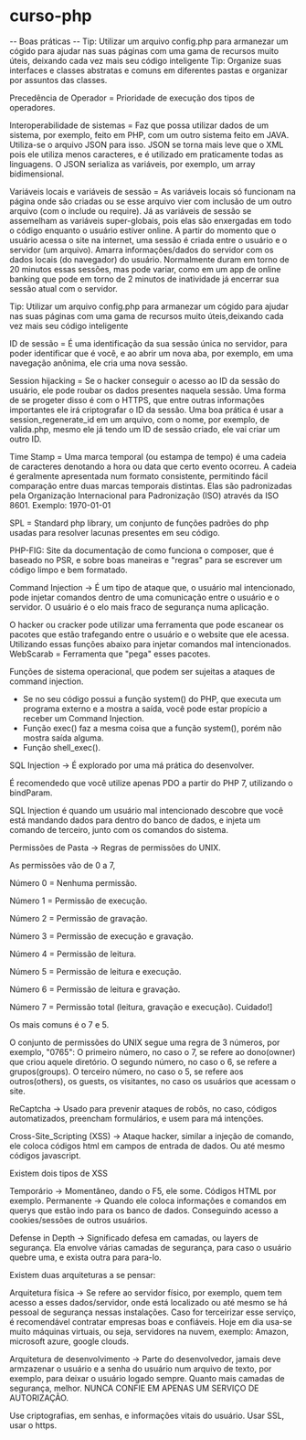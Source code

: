 # curso-php
-- Boas práticas -- 
Tip: Utilizar um arquivo config.php para armanezar um cógido para ajudar nas suas páginas com uma gama de recursos muito úteis, deixando cada vez mais seu código inteligente
Tip: Organize suas interfaces e classes abstratas e comuns em diferentes pastas e organizar por assuntos das classes.

Precedência de Operador = Prioridade de execução dos tipos de operadores.

Interoperabilidade de sistemas = Faz que possa utilizar dados de um sistema, por exemplo, feito em PHP, com um outro sistema feito em JAVA. Utiliza-se o arquivo JSON para isso. JSON se torna mais leve que o XML pois ele utiliza menos caracteres, e é utilizado em praticamente todas as linguagens. O JSON serializa as variáveis, por exemplo, um array bidimensional.

Variáveis locais e variáveis de sessão = As variáveis locais só funcionam na página onde são criadas ou se esse arquivo vier com inclusão de um outro arquivo (com o include ou require). Já as variáveis de sessão se assemelham as variáveis super-globais, pois elas são enxergadas em todo o código enquanto o usuário estiver online.
A partir do momento que o usuário acessa o site na internet, uma sessão é criada entre o usuário e o servidor (um arquivo). Amarra informações/dados do servidor com os dados locais (do navegador) do usuário. Normalmente duram em torno de 20 minutos essas sessões, mas pode variar, como em um app de online banking que pode em torno de 2 minutos de inatividade já encerrar sua sessão atual com o servidor.

Tip: Utilizar um arquivo config.php para armanezar um cógido para ajudar nas suas páginas com uma gama de recursos muito úteis,deixando cada vez mais seu código inteligente

ID de sessão = É uma identificação da sua sessão única no servidor, para poder identificar que é você, e ao abrir um nova aba, por exemplo, em uma navegação anônima, ele cria uma nova sessão. 

Session hijacking = Se o hacker conseguir o acesso ao ID da sessão do usuário, ele pode roubar os dados presentes naquela sessão. Uma forma de se progeter disso é com o HTTPS, que entre outras informações importantes ele irá criptografar o ID da sessão. Uma boa prática é usar a session_regenerate_id em um arquivo, com o nome, por exemplo, de valida.php, mesmo ele já tendo um ID de sessão criado, ele vai criar um outro ID.

Time Stamp = Uma marca temporal (ou estampa de tempo) é uma cadeia de caracteres denotando a hora ou data que certo evento ocorreu. A cadeia é geralmente apresentada num formato consistente, permitindo fácil comparação entre duas marcas temporais distintas. Elas são padronizadas pela Organização Internacional para Padronização (ISO) através da ISO 8601. Exemplo: 1970-01-01

SPL = Standard php library, um conjunto de funções padrões do php usadas para resolver lacunas presentes em seu código.

PHP-FIG: Site da documentação de como funciona o composer, que é baseado no PSR, e sobre boas maneiras e "regras" para se escrever um código limpo e bem formatado.

Command Injection -> É um tipo de ataque que, o usuário mal intencionado, pode injetar comandos dentro de uma comunicação entre o usuário e o servidor.
  O usuário é o elo mais fraco de segurança numa aplicação.

  O hacker ou cracker pode utilizar uma ferramenta que pode escanear os pacotes que estão trafegando entre o usuário e o website que ele acessa. Utilizando essas funções abaixo para injetar comandos mal intencionados.
  WebScarab = Ferramenta que "pega" esses pacotes.

  Funções de sistema operacional, que podem ser sujeitas a ataques de command injection.

- Se no seu código possui a função system() do PHP, que executa um programa externo e a mostra a saída, você pode estar propício a receber um Command Injection.
- Função exec() faz a mesma coisa que a função system(), porém não mostra saída alguma.
- Função shell_exec().


SQL Injection -> É explorado por uma má prática do desenvolver.

  É recomendedo que você utilize apenas PDO a partir do PHP 7, utilizando o bindParam.

  SQL Injection é quando um usuário mal intencionado descobre que você está mandando dados para dentro do banco de dados, e injeta um comando de terceiro, junto com os comandos do sistema.

Permissões de Pasta -> Regras de permissões do UNIX.

   As permissões vão de 0 a 7, 

   Número 0 = Nenhuma permissão.

   Número 1 = Permissão de execução.

   Número 2 = Permissão de gravação.

   Número 3 = Permissão de execução e gravação.

   Número 4 = Permissão de leitura.

   Número 5 = Permissão de leitura e execução.

   Número 6 = Permissão de leitura e gravação.

   Número 7 = Permissão total (leitura, gravação e execução). Cuidado!]

   Os mais comuns é o 7 e 5.

   O conjunto de permissões do UNIX segue uma regra de 3 números, por exemplo, "0765":
   O primeiro número, no caso o 7, se refere ao dono(owner) que criou aquele diretório.
   O segundo número, no caso o 6, se refere a grupos(groups).
   O terceiro número, no caso o 5, se refere aos outros(others), os guests, os visitantes, no caso os usuários que acessam o site.

   ReCaptcha -> Usado para prevenir ataques de robôs, no caso, códigos automatizados, preencham formulários, e usem para má intenções.

   Cross-Site_Scripting (XSS) -> Ataque hacker, similar a injeção de comando, ele coloca códigos html em campos de entrada de dados. Ou até mesmo códigos javascript.

   Existem dois tipos de XSS

   Temporário -> Momentâneo, dando o F5, ele some. Códigos HTML por exemplo.
   Permanente -> Quando ele coloca informações e comandos em querys que estão indo para os banco de dados. Conseguindo acesso a cookies/sessões de outros usuários.

   Defense in Depth -> Significado defesa em camadas, ou layers de segurança. Ela envolve várias camadas de segurança, para caso o usuário quebre uma, e exista outra para para-lo.

   Existem duas arquiteturas a se pensar:

   Arquitetura física -> Se refere ao servidor físico, por exemplo, quem tem acesso a esses dados/servidor, onde está localizado ou até mesmo se há pessoal de segurança nessas instalações. Caso for terceirizar esse serviço, é recomendável contratar empresas boas e confiáveis.
   Hoje em dia usa-se muito máquinas virtuais, ou seja, servidores na nuvem, exemplo: Amazon, microsoft azure, google clouds.

   Arquitetura de desenvolvimento -> Parte do desenvolvedor, jamais deve armzazenar o usuário e a senha do usuário num arquivo de texto, por exemplo, para deixar o usuário logado sempre.
   Quanto mais camadas de segurança, melhor.
   NUNCA CONFIE EM APENAS UM SERVIÇO DE AUTORIZAÇÃO.

   Use criptografias, em senhas, e informações vitais do usuário.
   Usar SSL, usar o https.
